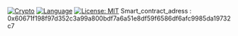[![Crypto](https://img.shields.io/badge/Ethereum-3C3C3D?style=for-the-badge&logo=Ethereum&logoColor=white)]()
[![Language](https://img.shields.io/badge/solidity-%3E%3D%200.8.0-lightgrey)]()
[![License: MIT](https://img.shields.io/badge/License-MIT-green.svg)](https://opensource.org/licenses/MIT)
Smart_contract_adress : 0x60671f198f97d352c3a99a800bdf7a6a51e8df59f6586df6afc9985da19732c7

